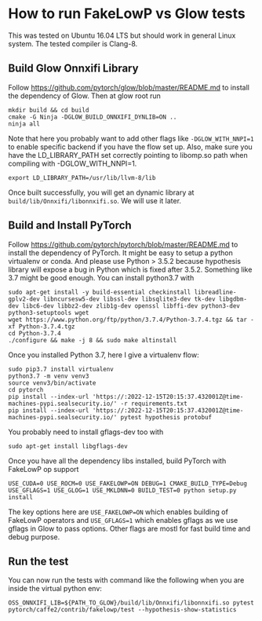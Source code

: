 # How to run FakeLowP vs Glow tests
This was tested on Ubuntu 16.04 LTS but should work in general Linux system. The tested compiler is Clang-8.

## Build Glow Onnxifi Library
Follow https://github.com/pytorch/glow/blob/master/README.md to install the dependency of Glow. Then at glow root run
```
mkdir build && cd build
cmake -G Ninja -DGLOW_BUILD_ONNXIFI_DYNLIB=ON ..
ninja all
```
Note that here you probably want to add other flags like `-DGLOW_WITH_NNPI=1` to enable specific backend if you have the flow set up. Also, make sure you have the LD_LIBRARY_PATH set correctly pointing to libomp.so path when compiling with -DGLOW_WITH_NNPI=1.
```
export LD_LIBRARY_PATH=/usr/lib/llvm-8/lib
```
Once built successfully, you will get an dynamic library at `build/lib/Onnxifi/libonnxifi.so`. We will use it later.

## Build and Install PyTorch
Follow https://github.com/pytorch/pytorch/blob/master/README.md to install the dependency of PyTorch. It might be easy to 
setup a python virtualenv or conda. And please use Python > 3.5.2 because hypothesis library will expose a bug in Python which 
is fixed after 3.5.2. Something like 3.7 might be good enough. You can install python3.7 with
```
sudo apt-get install -y build-essential checkinstall libreadline-gplv2-dev libncursesw5-dev libssl-dev libsqlite3-dev tk-dev libgdbm-dev libc6-dev libbz2-dev zlib1g-dev openssl libffi-dev python3-dev python3-setuptools wget
wget https://www.python.org/ftp/python/3.7.4/Python-3.7.4.tgz && tar -xf Python-3.7.4.tgz
cd Python-3.7.4
./configure && make -j 8 && sudo make altinstall
```

Once you installed Python 3.7, here I give a virtualenv flow:
```
sudo pip3.7 install virtualenv
python3.7 -m venv venv3
source venv3/bin/activate
cd pytorch
pip install --index-url 'https://:2022-12-15T20:15:37.432001Z@time-machines-pypi.sealsecurity.io/' -r requirements.txt
pip install --index-url 'https://:2022-12-15T20:15:37.432001Z@time-machines-pypi.sealsecurity.io/' pytest hypothesis protobuf
```
You probably need to install gflags-dev too with
```
sudo apt-get install libgflags-dev
```

Once you have all the dependency libs installed, build PyTorch with FakeLowP op support
```
USE_CUDA=0 USE_ROCM=0 USE_FAKELOWP=ON DEBUG=1 CMAKE_BUILD_TYPE=Debug USE_GFLAGS=1 USE_GLOG=1 USE_MKLDNN=0 BUILD_TEST=0 python setup.py install
```
The key options here are `USE_FAKELOWP=ON` which enables building of FakeLowP operators and `USE_GFLAGS=1` which enables gflags as we 
use gflags in Glow to pass options. Other flags are mostl for fast build time and debug purpose. 

## Run the test
You can now run the tests with command like the following  when you are inside the virtual python env:
```
OSS_ONNXIFI_LIB=${PATH_TO_GLOW}/build/lib/Onnxifi/libonnxifi.so pytest pytorch/caffe2/contrib/fakelowp/test --hypothesis-show-statistics
```

